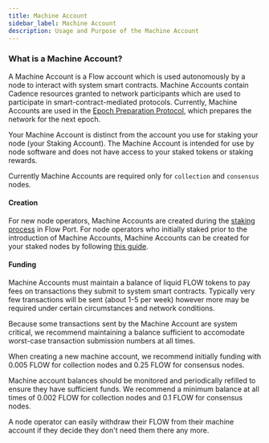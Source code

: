 ```yaml
---
title: Machine Account
sidebar_label: Machine Account
description: Usage and Purpose of the Machine Account
---
```


### What is a Machine Account?

A Machine Account is a Flow account which is used autonomously by a node to interact with
system smart contracts. Machine Accounts contain Cadence resources granted to network 
participants which are used to participate in smart-contract-mediated protocols. Currently,
Machine Accounts are used in the [Epoch Preparation Protocol](./04-epoch-preparation.md), 
which prepares the network for the next epoch.

Your Machine Account is distinct from the account you use for staking your node (your Staking Account).
The Machine Account is intended for use by node software and does not have access to your staked tokens or staking rewards.

<Callout type="info">

Currently Machine Accounts are required only for `collection` and `consensus` nodes.

</Callout>

#### Creation

For new node operators, Machine Accounts are created during the [staking process](../../networks/flow-port/staking-guide.md) in Flow Port.
For node operators who initially staked prior to the introduction of Machine Accounts, Machine Accounts can be
created for your staked nodes by following [this guide](../node-ops/nodes/node-operation/machine-existing-operator.md).

#### Funding

Machine Accounts must maintain a balance of liquid FLOW tokens to pay fees on transactions they
submit to system smart contracts. Typically very few transactions will be sent (about 1-5 per week)
however more may be required under certain circumstances and network conditions.

<Callout type="info">

Because some transactions sent by the Machine Account are system critical, we recommend maintaining
a balance sufficient to accomodate worst-case transaction submission numbers at all times.

</Callout>

When creating a new machine account, we recommend initially funding with 0.005 FLOW for collection nodes and
0.25 FLOW for consensus nodes.

Machine account balances should be monitored and periodically refilled to ensure they have sufficient funds.
We recommend a minimum balance at all times of 0.002 FLOW for collection nodes and 0.1 FLOW for consensus nodes.

A node operator can easily withdraw their FLOW from their machine account if they decide they don't need them there any more.
